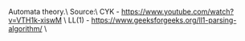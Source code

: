 Automata theory.\\
Source:\\
CYK - https://www.youtube.com/watch?v=VTH1k-xiswM \\
LL(1) - https://www.geeksforgeeks.org/ll1-parsing-algorithm/ \\
